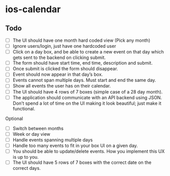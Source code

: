 # ios-calendar

## Todo
- [ ] The UI should have one month hard coded view (Pick any month)
- [ ] Ignore users/login, just have one hardcoded user
- [ ] Click on a day box, and be able to create a new event on that day which gets sent to the backend on clicking submit. 
- [ ] The form should have start time, end time, description and submit. 
- [ ] Once submit is clicked the form should disappear.
- [ ] Event should now appear in that day’s box.
- [ ] Events cannot span multiple days. Must start and end the same day.
- [ ] Show all events the user has on their calendar.
- [ ] The UI should have 4 rows of 7 boxes (simple case of a 28 day month).
- [ ] The application should communicate with an API backend using JSON. Don’t spend a lot of time on the UI making it look beautiful; just make it functional.

Optional
- [ ] Switch between months
- [ ] Week or day view
- [ ] Handle events spanning multiple days
- [ ] Handle too many events to fit in your box UI on a given day.
- [ ] You should be able to update/delete events. How you implement this UX is up to you.
- [ ] The UI should have 5 rows of 7 boxes with the correct date on the correct days.